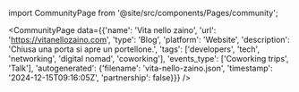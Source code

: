 
import CommunityPage from '@site/src/components/Pages/community';

<CommunityPage
    data={{'name': 'Vita nello zaino', 'url': 'https://vitanellozaino.com', 'type': 'Blog', 'platform': 'Website', 'description': 'Chiusa una porta si apre un portellone.', 'tags': ['developers', 'tech', 'networking', 'digital nomad', 'coworking'], 'events_type': ['Coworking trips', 'Talk'], 'autogenerated': {'filename': 'vita-nello-zaino.json', 'timestamp': '2024-12-15T09:16:05Z', 'partnership': false}}}
/>
